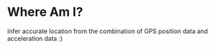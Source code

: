 # Where Am I?

Infer accurate location from the combination of GPS position data and acceleration data :)
